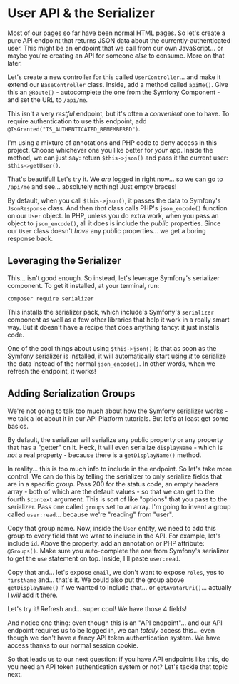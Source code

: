 # User API & the Serializer

Most of our pages so far have been normal HTML pages. So let's create a pure API
endpoint that returns JSON data about the currently-authenticated user.
This might be an endpoint that we call from our own JavaScript... or maybe you're
creating an API for someone *else* to consume. More on that later.

Let's create a new controller for this called `UserController`... and make it extend
our `BaseController` class. Inside, add a method called `apiMe()`. Give this an
`@Route()` - autocomplete the one from the Symfony Component - and set the URL to
`/api/me`.

This isn't a very *restful* endpoint, but it's often a *convenient* one to have.
To require authentication to use this endpoint, add
`@IsGranted("IS_AUTHENTICATED_REMEMBERED")`.

I'm using a mixture of annotations and PHP code to deny access in this project.
Choose whichever one you like better for *your* app. Inside the method, we can just
say: return `$this->json()` and pass it the current user: `$this->getUser()`.

That's beautiful! Let's try it. We *are* logged in right now... so we can go to
`/api/me` and see... absolutely nothing! Just empty braces!

By default, when you call `$this->json()`, it passes the data to Symfony's
`JsonResponse` class. And then *that* class calls PHP's `json_encode()` function
on our `User` object. In PHP, unless you do extra work, when you pass an object to
`json_encode()`, all it does is include the *public* properties. Since our `User`
class doesn't *have* any public properties... we get a boring response back.

## Leveraging the Serializer

This... isn't good enough. So instead, let's leverage Symfony's serializer component.
To get it installed, at your terminal, run:

```terminal
composer require serializer
```

This installs the serializer pack, which include's Symfony's `serializer` component
as well as a few other libraries that help it work in a really smart way. But it
doesn't have a recipe that does anything fancy: it just installs code.

One of the cool things about using `$this->json()` is that as soon as the Symfony
serializer is installed, it will automatically start using *it* to serialize the data
instead of the normal `json_encode()`. In other words, when we refresh the endpoint,
it works!

## Adding Serialization Groups

We're not going to talk too much about how the Symfony serializer works - we talk
a lot about it in our API Platform tutorials. But let's at least get some basics.

By default, the serializer will serialize any public property or any property that
has a "getter" on it. Heck, it will even serialize `displayName` - which is *not*
a real property - because there is a `getDisplayName()` method.

In reality... this is too much info to include in the endpoint. So let's take
more control. We can do this by telling the serializer to only serialize
fields that are in a specific *group*. Pass 200 for the status code, an empty
headers array - both of which are the default values - so that we can get
to the fourth `$context` argument. This is sort of like "options" that you pass to
the serializer. Pass one called `groups` set to an array. I'm going to invent
a group called `user:read`... because we're "reading" from "user".

Copy that group name. Now, inside the `User` entity, we need to add this group to
every field that we want to include in the API. For example, let's include `id`.
Above the property, add an annotation or PHP attribute: `@Groups()`. Make
sure you auto-complete the one from Symfony's serializer to get the `use`
statement on top. Inside, I'll paste `user:read`.

Copy that and... let's expose `email`, we don't want to expose `roles`, yes to
`firstName` and... that's it. We could also put the group above `getDisplayName()`
if we wanted to include that... or `getAvatarUri()`... actually I *will* add it
there.

Let's try it! Refresh and... super cool! We have those 4 fields!

And notice one thing: even though this is an "API endpoint"... and our API endpoint
requires us to be logged in, we can *totally* access this... even though we don't have
a fancy API token authentication system. We have access thanks to our normal session
cookie.

So that leads us to our next question: if you have API endpoints like this, do you
need an API token authentication system or not? Let's tackle that topic next.
